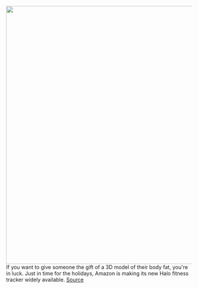 <img src='https://cdn.vox-cdn.com/thumbor/APlDY8KZzkvTGbIbtc4P0e4fPRs=/0x0:3840x2500/1200x800/filters:focal(1613x943:2227x1557)/cdn.vox-cdn.com/uploads/chorus_image/image/68509940/Halo_App_and_Halo_Band.0.jpg' width='700px' /><br/>
If you want to give someone the gift of a 3D model of their body fat, you're in luck. Just in time for the holidays, Amazon is making its new Halo fitness tracker widely available.
<a href='https://www.theverge.com/2020/12/14/22174145/amazon-halo-fitness-tracker-voice-buy'> Source <a/>